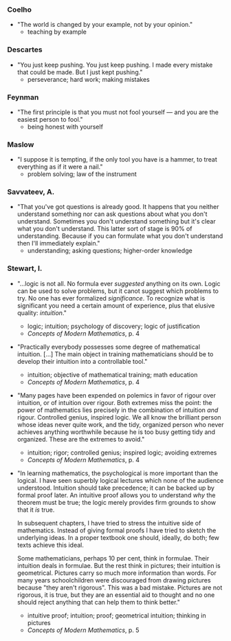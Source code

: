 ### Coelho

- "The world is changed by your example, not by your opinion."
  - teaching by example

### Descartes

- "You just keep pushing. You just keep pushing. I made every mistake that could be made. But I just kept pushing."
  - perseverance; hard work; making mistakes

### Feynman

- "The first principle is that you must not fool yourself — and you are the easiest person to fool."
  - being honest with yourself

### Maslow

- "I suppose it is tempting, if the only tool you have is a hammer, to treat everything as if it were a nail."
  - problem solving; law of the instrument

### Savvateev, A.

- "That you've got questions is already good. It happens that you neither understand something nor can ask questions about what you don't understand. Sometimes you don't understand something but it's clear what you don't understand. This latter sort of stage is 90% of understanding. Because if you can formulate what you don't understand then I'll immediately explain."
  - understanding; asking questions; higher-order knowledge

### Stewart, I.

- "...logic is not all. No formula ever *suggested* anything on its own. Logic can be used to solve problems, but it canot suggest which problems to try. No one has ever formalized *significance*. To recognize what is significant you need a certain amount of experience, plus that elusive quality: *intuition*."
  - logic; intuition; psychology of discovery; logic of justification
  - *Concepts of Modern Mathematics*, p. 4

- "Practically everybody possesses some degree of mathematical intuition. [...] The main object in training mathematicians should be to develop their intuition into a controllable tool."
  - intuition; objective of mathematical training; math education
  - *Concepts of Modern Mathematics*, p. 4

- "Many pages have been expended on polemics in favor of rigour over intuition, or of intuition over rigour. Both extremes miss the point: the power of mathematics lies precisely in the combination of intuition *and* rigour. Controlled genius, inspired logic. We all know the brilliant person whose ideas never quite work, and the tidy, organized person who never achieves anything worthwhile because he is too busy getting tidy and organized. These are the extremes to avoid."
  - intuition; rigor; controlled genius; inspired logic; avoiding extremes
  - *Concepts of Modern Mathematics*, p. 4

- "In learning mathematics, the psychological is more important than the logical. I have seen superbly logical lectures which none of the audience understood. Intuition should take precedence; it can be backed up by formal proof later. An intuitive proof allows you to understand *why* the theorem must be true; the logic merely provides firm grounds to show that it *is* true. 

    In subsequent chapters, I have tried to stress the intuitive side of mathematics. Instead of giving formal proofs I have tried to sketch the underlying ideas.
In a proper textbook one should, ideally, do both; few texts achieve this ideal. 

    Some mathematicians, perhaps 10 per cent, think in formulae. Their intuition deals in formulae. But the rest think in pictures; their intuition is geometrical. Pictures carry so much more information than words. For many years schoolchildren were discouraged from drawing pictures because "they aren't rigorous". This was a bad mistake. Pictures are not rigorous, it is true, but they are an essential aid to thought and no one should reject anything that can help them to think better."
    
    - intuitive proof; intuition; proof; geometrical intuition; thinking in pictures
    - *Concepts of Modern Mathematics*, p. 5
